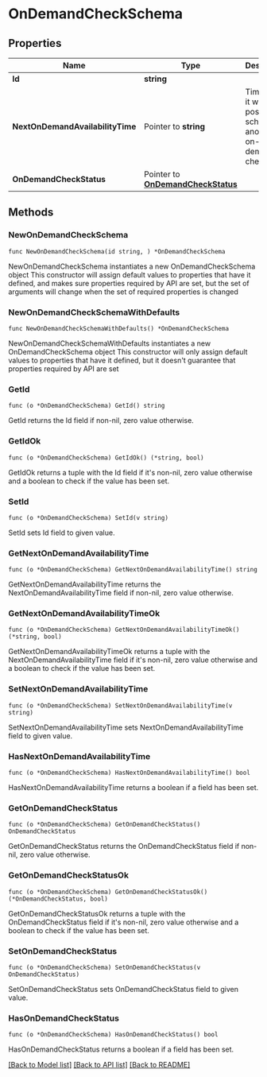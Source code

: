 # OnDemandCheckSchema

## Properties

Name | Type | Description | Notes
------------ | ------------- | ------------- | -------------
**Id** | **string** |  | 
**NextOnDemandAvailabilityTime** | Pointer to **string** | Time when it will be possible to schedule another on-demand check | [optional] 
**OnDemandCheckStatus** | Pointer to [**OnDemandCheckStatus**](OnDemandCheckStatus.md) |  | [optional] 

## Methods

### NewOnDemandCheckSchema

`func NewOnDemandCheckSchema(id string, ) *OnDemandCheckSchema`

NewOnDemandCheckSchema instantiates a new OnDemandCheckSchema object
This constructor will assign default values to properties that have it defined,
and makes sure properties required by API are set, but the set of arguments
will change when the set of required properties is changed

### NewOnDemandCheckSchemaWithDefaults

`func NewOnDemandCheckSchemaWithDefaults() *OnDemandCheckSchema`

NewOnDemandCheckSchemaWithDefaults instantiates a new OnDemandCheckSchema object
This constructor will only assign default values to properties that have it defined,
but it doesn't guarantee that properties required by API are set

### GetId

`func (o *OnDemandCheckSchema) GetId() string`

GetId returns the Id field if non-nil, zero value otherwise.

### GetIdOk

`func (o *OnDemandCheckSchema) GetIdOk() (*string, bool)`

GetIdOk returns a tuple with the Id field if it's non-nil, zero value otherwise
and a boolean to check if the value has been set.

### SetId

`func (o *OnDemandCheckSchema) SetId(v string)`

SetId sets Id field to given value.


### GetNextOnDemandAvailabilityTime

`func (o *OnDemandCheckSchema) GetNextOnDemandAvailabilityTime() string`

GetNextOnDemandAvailabilityTime returns the NextOnDemandAvailabilityTime field if non-nil, zero value otherwise.

### GetNextOnDemandAvailabilityTimeOk

`func (o *OnDemandCheckSchema) GetNextOnDemandAvailabilityTimeOk() (*string, bool)`

GetNextOnDemandAvailabilityTimeOk returns a tuple with the NextOnDemandAvailabilityTime field if it's non-nil, zero value otherwise
and a boolean to check if the value has been set.

### SetNextOnDemandAvailabilityTime

`func (o *OnDemandCheckSchema) SetNextOnDemandAvailabilityTime(v string)`

SetNextOnDemandAvailabilityTime sets NextOnDemandAvailabilityTime field to given value.

### HasNextOnDemandAvailabilityTime

`func (o *OnDemandCheckSchema) HasNextOnDemandAvailabilityTime() bool`

HasNextOnDemandAvailabilityTime returns a boolean if a field has been set.

### GetOnDemandCheckStatus

`func (o *OnDemandCheckSchema) GetOnDemandCheckStatus() OnDemandCheckStatus`

GetOnDemandCheckStatus returns the OnDemandCheckStatus field if non-nil, zero value otherwise.

### GetOnDemandCheckStatusOk

`func (o *OnDemandCheckSchema) GetOnDemandCheckStatusOk() (*OnDemandCheckStatus, bool)`

GetOnDemandCheckStatusOk returns a tuple with the OnDemandCheckStatus field if it's non-nil, zero value otherwise
and a boolean to check if the value has been set.

### SetOnDemandCheckStatus

`func (o *OnDemandCheckSchema) SetOnDemandCheckStatus(v OnDemandCheckStatus)`

SetOnDemandCheckStatus sets OnDemandCheckStatus field to given value.

### HasOnDemandCheckStatus

`func (o *OnDemandCheckSchema) HasOnDemandCheckStatus() bool`

HasOnDemandCheckStatus returns a boolean if a field has been set.


[[Back to Model list]](../README.md#documentation-for-models) [[Back to API list]](../README.md#documentation-for-api-endpoints) [[Back to README]](../README.md)


